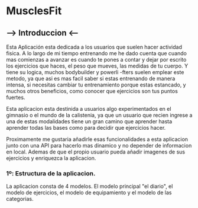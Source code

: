 # MusclesFit

## --> Introduccion <--

Esta Aplicación esta dedicada a los usuarios que suelen hacer actividad fisica. A lo largo de mi tiempo entrenando me he dado cuenta que cuando mas comienzas a avanzar
es cuando te pones a contar y dejar por escrito los ejercicios que haces, el peso que mueves, las medidas de tu cuerpo. Y tiene su logica, muchos bodybuilder y powerli
-fters suelen emplear este metodo, ya que asi es mas facil saber si estas entrenando de manera intensa, si necesitas cambiar tu entrenamiento porque estas estancado, y 
muchos otros beneficios, como conocer que ejercicios son tus puntos fuertes.

Esta aplicacion esta destinida a usuarios algo experimentados en el gimnasio o el mundo de la calistenia, ya que un usuario que recien ingrese a una de estas modalidades
tiene un gran camino que aprender hasta aprender todas las bases como para decidir que ejercicios hacer.

Proximamente me gustaria añadirle esas funcionalidades a esta aplicacion junto con una API para hacerlo mas dinamico y no depender de informacion en local. Ademas de que
el propio usuario pueda añadir imagenes de sus ejercicios y enriquezca la aplicacion.

### 1º: Estructura de la aplicacion.
La aplicacion consta de 4 modelos. El modelo principal "el diario", el modelo de ejercicios, el modelo de equipamiento y el modelo de las categorias.

